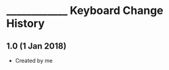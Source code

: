 ____________ Keyboard Change History
=======================

1.0 (1 Jan 2018)
-----------------

* Created by me
